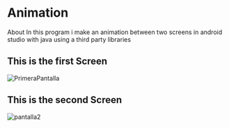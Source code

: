 # Animation
About In this program i make an animation between two screens in android studio with java using a third party libraries

## This is the first Screen



![PrimeraPantalla](https://user-images.githubusercontent.com/20567845/118935542-4483c100-b911-11eb-9df7-994623d44a45.PNG)

## This is the second Screen

![pantalla2](https://user-images.githubusercontent.com/20567845/118936714-6598e180-b912-11eb-86bc-44470efe1127.PNG)


